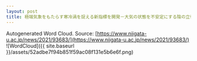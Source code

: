 ```yaml
---
layout: post
title: 極端気象をもたらす寒冷渦を捉える新指標を開発－大気の状態を不安定にする陰の立役者の尻尾を捉えた！－
---
```

Autogenerated Word Cloud.
Source\: [https://www.niigata-u.ac.jp/news/2021/93683/](https://www.niigata-u.ac.jp/news/2021/93683/)
![WordCloud]({{ site.baseurl }}/assets/52adbe7f94b851f59ac08f131e5b6e6f.png)